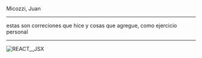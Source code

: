 Micozzi, Juan

- - -

estas son correciones que hice y cosas que agregue, como ejercicio personal

- - -

![REACT__JSX](https://github.com/rpxomi/frontend3_primerparcial/assets/31228150/53b342dd-126f-4cf5-8dff-2edcf9def0b9)
